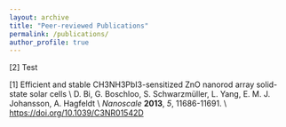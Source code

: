 ```yaml
---
layout: archive
title: "Peer-reviewed Publications"
permalink: /publications/
author_profile: true 
---
```


[2] Test

[1] Efficient and stable CH3NH3PbI3-sensitized ZnO nanorod array solid-state solar cells \\
     D. Bi, G. Boschloo, S. Schwarzmüller, L. Yang, E. M. J. Johansson, A. Hagfeldt \\
     <i>Nanoscale</i> <b>2013</b>, <i>5</i>, 11686-11691. \\
     <a href="https://doi.org/10.1039/C3NR01542D">https://doi.org/10.1039/C3NR01542D<a/>
